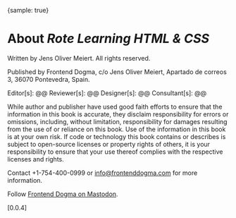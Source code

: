 {sample: true}
# About _Rote Learning HTML & CSS_

Written by Jens Oliver Meiert. All rights reserved.

Published by Frontend Dogma, c/o Jens Oliver Meiert, Apartado de correos 3, 36070 Pontevedra, Spain.

Editor[s]: @@
Reviewer[s]: @@
Designer[s]: @@
Consultant[s]: @@

While author and publisher have used good faith efforts to ensure that the information in this book is accurate, they disclaim responsibility for errors or omissions, including, without limitation, responsibility for damages resulting from the use of or reliance on this book. Use of the information in this book is at your own risk. If code or technology this book contains or describes is subject to open-source licenses or property rights of others, it is your responsibility to ensure that your use thereof complies with the respective licenses and rights.

Contact +1-754-400-0999 or info@frontenddogma.com for more information.

Follow [Frontend Dogma on Mastodon](https://mas.to/@frontenddogma).

[0.0.4]